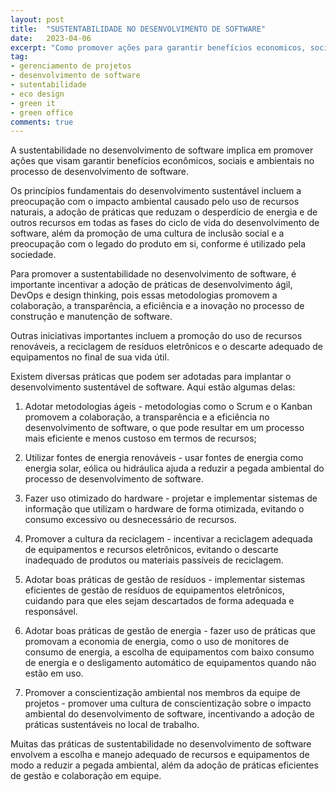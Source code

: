 ```yaml
---
layout: post
title:  "SUSTENTABILIDADE NO DESENVOLVIMENTO DE SOFTWARE"
date:   2023-04-06
excerpt: "Como promover ações para garantir benefícios economicos, sociais e ambientais"
tag:
- gerenciamento de projetos
- desenvolvimento de software
- sutentabilidade
- eco design
- green it
- green office
comments: true
---
```

A sustentabilidade no desenvolvimento de software implica em promover ações que visam garantir benefícios econômicos, sociais e ambientais no processo de desenvolvimento de software.

Os princípios fundamentais do desenvolvimento sustentável incluem a preocupação com o impacto ambiental causado pelo uso de recursos naturais, a adoção de práticas que reduzam o desperdício de energia e de outros recursos em todas as fases do ciclo de vida do desenvolvimento de software, além da promoção de uma cultura de inclusão social e a preocupação com o legado do produto em si, conforme é utilizado pela sociedade.

Para promover a sustentabilidade no desenvolvimento de software, é importante incentivar a adoção de práticas de desenvolvimento ágil, DevOps e design thinking, pois essas metodologias promovem a colaboração, a transparência, a eficiência e a inovação no processo de construção e manutenção de software.

Outras iniciativas importantes incluem a promoção do uso de recursos renováveis, a reciclagem de resíduos eletrônicos e o descarte adequado de equipamentos no final de sua vida útil.

Existem diversas práticas que podem ser adotadas para implantar o desenvolvimento sustentável de software. Aqui estão algumas delas:
1. Adotar metodologias ágeis - metodologias como o Scrum e o Kanban promovem a colaboração, a transparência e a eficiência no desenvolvimento de software, o que pode resultar em um processo mais eficiente e menos custoso em termos de recursos;

2. Utilizar fontes de energia renováveis - usar fontes de energia como energia solar, eólica ou hidráulica ajuda a reduzir a pegada ambiental do processo de desenvolvimento de software.

3. Fazer uso otimizado do hardware - projetar e implementar sistemas de informação que utilizam o hardware de forma otimizada, evitando o consumo excessivo ou desnecessário de recursos.

4. Promover a cultura da reciclagem - incentivar a reciclagem adequada de equipamentos e recursos eletrônicos, evitando o descarte inadequado de produtos ou materiais passíveis de reciclagem.

5. Adotar boas práticas de gestão de resíduos - implementar sistemas eficientes de gestão de resíduos de equipamentos eletrônicos, cuidando para que eles sejam descartados de forma adequada e responsável.

6. Adotar boas práticas de gestão de energia - fazer uso de práticas que promovam a economia de energia, como o uso de monitores de consumo de energia, a escolha de equipamentos com baixo consumo de energia e o desligamento automático de equipamentos quando não estão em uso.

7. Promover a conscientização ambiental nos membros da equipe de projetos - promover uma cultura de conscientização sobre o impacto ambiental do desenvolvimento de software, incentivando a adoção de práticas sustentáveis no local de trabalho.

Muitas das práticas de sustentabilidade no desenvolvimento de software envolvem a escolha e manejo adequado de recursos e equipamentos de modo a reduzir a pegada ambiental, além da adoção de práticas eficientes de gestão e colaboração em equipe.